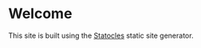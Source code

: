 # Welcome

This site is built using the [Statocles](https://github.com/preaction/Statocles) static site generator.
